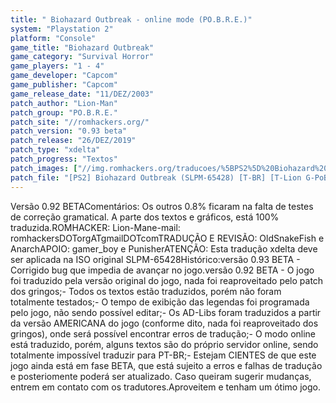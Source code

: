 ```yaml
---
title: " Biohazard Outbreak - online mode (PO.B.R.E.)"
system: "Playstation 2"
platform: "Console"
game_title: "Biohazard Outbreak"
game_category: "Survival Horror"
game_players: "1 - 4"
game_developer: "Capcom"
game_publisher: "Capcom"
game_release_date: "11/DEZ/2003"
patch_author: "Lion-Man"
patch_group: "PO.B.R.E."
patch_site: "//romhackers.org/"
patch_version: "0.93 beta"
patch_release: "26/DEZ/2019"
patch_type: "xdelta"
patch_progress: "Textos"
patch_images: ["//img.romhackers.org/traducoes/%5BPS2%5D%20Biohazard%20Outbreak%20-%20PoBRe%20-%201.png","//img.romhackers.org/traducoes/%5BPS2%5D%20Biohazard%20Outbreak%20-%20PoBRe%20-%202.png","//img.romhackers.org/traducoes/%5BPS2%5D%20Biohazard%20Outbreak%20-%20PoBRe%20-%203.png","//img.romhackers.org/traducoes/%5BPS2%5D%20Biohazard%20Outbreak%20-%20PoBRe%20-%204.png"]
patch_file: "[PS2] Biohazard Outbreak (SLPM-65428) [T-BR] [T-Lion G-PoBRe] [V-0.93 A-2019].zip"
---
```

Versão 0.92 BETAComentários: Os outros 0.8% ficaram na falta de testes de correção gramatical.  A parte dos textos e gráficos, está 100% traduzida.ROMHACKER: Lion-Mane-mail: romhackersDOTorgATgmailDOTcomTRADUÇÃO E REVISÃO: OldSnakeFish e AnarchAPOIO: gamer_boy e PunisherATENÇÃO: Esta tradução xdelta deve ser aplicada na ISO original SLPM-65428Histórico:versão 0.93 BETA - Corrigido bug que impedia de avançar no jogo.versão 0.92 BETA - O jogo foi traduzido pela versão original do jogo, nada foi reaproveitado pelo patch dos gringos;- Todos os textos estão traduzidos, porém não foram totalmente testados;- O tempo de exibição das legendas foi programada pelo jogo, não sendo possível editar;- Os AD-Libs foram traduzidos a partir da versão AMERICANA do jogo (conforme dito, nada foi reaproveitado dos gringos), onde será possível encontrar erros de tradução;- O modo online está traduzido, porém, alguns textos são do próprio servidor online, sendo totalmente impossível traduzir para PT-BR;- Estejam CIENTES de que este jogo ainda está em fase BETA, que está sujeito a erros e falhas de tradução e posteriomente poderá ser atualizado. Caso queiram sugerir mudanças, entrem em contato com os tradutores.Aproveitem e tenham um ótimo jogo.